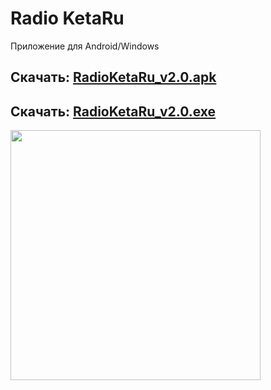 # Radio KetaRu
Приложение для Android/Windows

## Скачать: [RadioKetaRu_v2.0.apk](https://github.com/lisikme/live.ketaru.com/releases/download/Stable/RadioKetaRu_v2.0.apk)
## Скачать: [RadioKetaRu_v2.0.exe](https://github.com/lisikme/live.ketaru.com/releases/download/Stable/Radio.KetaRu_v2.0.exe)

<img src="https://github.com/lisikme/live.ketaru.com/blob/main/Screenshot_2023-11-08-04-17-12-759.jpg" style="width:400px;"/>

